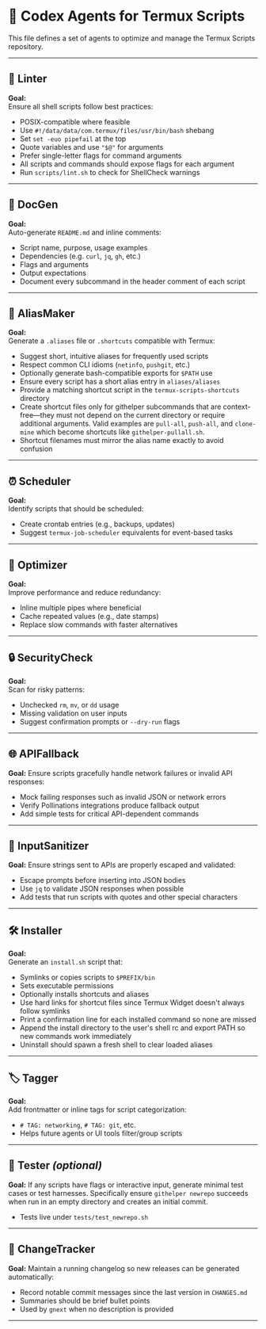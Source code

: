 # 🧠 Codex Agents for Termux Scripts

This file defines a set of agents to optimize and manage the Termux Scripts repository.

---

## 🚦 Linter

**Goal:**  
Ensure all shell scripts follow best practices:

- POSIX-compatible where feasible
- Use `#!/data/data/com.termux/files/usr/bin/bash` shebang
- Set `set -euo pipefail` at the top
- Quote variables and use `"$@"` for arguments
- Prefer single-letter flags for command arguments
- All scripts and commands should expose flags for each argument
- Run `scripts/lint.sh` to check for ShellCheck warnings

---

## 📝 DocGen

**Goal:**  
Auto-generate `README.md` and inline comments:

- Script name, purpose, usage examples
- Dependencies (e.g. `curl`, `jq`, `gh`, etc.)
- Flags and arguments
- Output expectations
- Document every subcommand in the header comment of each script

---

## 🔗 AliasMaker

**Goal:**  
Generate a `.aliases` file or `.shortcuts` compatible with Termux:

- Suggest short, intuitive aliases for frequently used scripts
- Respect common CLI idioms (`netinfo`, `pushgit`, etc.)
- Optionally generate bash-compatible exports for `$PATH` use
- Ensure every script has a short alias entry in `aliases/aliases`
- Provide a matching shortcut script in the `termux-scripts-shortcuts` directory
- Create shortcut files only for githelper subcommands that are
  context-free—they must not depend on the current directory or require
  additional arguments. Valid examples are `pull-all`, `push-all`, and
  `clone-mine` which become shortcuts like `githelper-pullall.sh`.
- Shortcut filenames must mirror the alias name exactly to avoid confusion

---

## ⏰ Scheduler

**Goal:**  
Identify scripts that should be scheduled:

- Create crontab entries (e.g., backups, updates)
- Suggest `termux-job-scheduler` equivalents for event-based tasks

---

## 🧼 Optimizer

**Goal:**  
Improve performance and reduce redundancy:

- Inline multiple pipes where beneficial
- Cache repeated values (e.g., date stamps)
- Replace slow commands with faster alternatives

---

## 🔒 SecurityCheck

**Goal:**  
Scan for risky patterns:

- Unchecked `rm`, `mv`, or `dd` usage
- Missing validation on user inputs
- Suggest confirmation prompts or `--dry-run` flags

---

## 🌐 APIFallback

**Goal:**
Ensure scripts gracefully handle network failures or invalid API responses:

- Mock failing responses such as invalid JSON or network errors
- Verify Pollinations integrations produce fallback output
- Add simple tests for critical API-dependent commands

---

## 🧹 InputSanitizer

**Goal:**
Ensure strings sent to APIs are properly escaped and validated:

- Escape prompts before inserting into JSON bodies
- Use `jq` to validate JSON responses when possible
- Add tests that run scripts with quotes and other special characters

---

## 🛠 Installer

**Goal:**  
Generate an `install.sh` script that:

- Symlinks or copies scripts to `$PREFIX/bin`
- Sets executable permissions
- Optionally installs shortcuts and aliases
- Use hard links for shortcut files since Termux Widget doesn't
  always follow symlinks
- Print a confirmation line for each installed command so none are missed
- Append the install directory to the user's shell rc and export PATH so new commands work immediately
- Uninstall should spawn a fresh shell to clear loaded aliases

---

## 🏷 Tagger

**Goal:**  
Add frontmatter or inline tags for script categorization:

- `# TAG: networking`, `# TAG: git`, etc.
- Helps future agents or UI tools filter/group scripts

---

## 🧪 Tester _(optional)_

**Goal:**
If any scripts have flags or interactive input, generate minimal test cases or test harnesses.
Specifically ensure `githelper newrepo` succeeds when run in an empty directory and creates an initial commit.
- Tests live under `tests/test_newrepo.sh`

---

## 📝 ChangeTracker

**Goal:**
Maintain a running changelog so new releases can be generated automatically:

- Record notable commit messages since the last version in `CHANGES.md`
- Summaries should be brief bullet points
- Used by `gnext` when no description is provided

---
